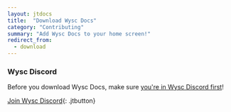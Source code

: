 ```yaml
---
layout: jtdocs
title:  "Download Wysc Docs"
category: "Contributing"
summary: "Add Wysc Docs to your home screen!"
redirect_from:
  - download
---
```


### Wysc Discord

Before you download Wysc Docs, make sure [you're in Wysc Discord first](/invite)!

[Join Wysc Discord](/invite){: .jtbutton}